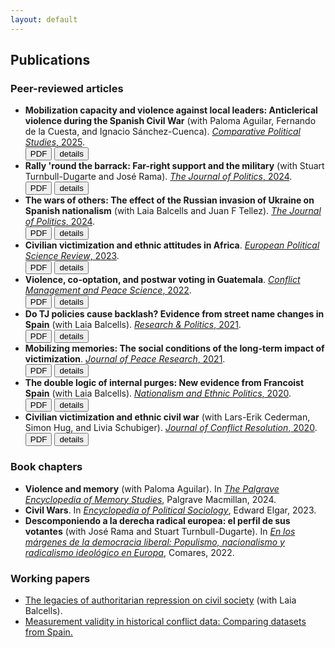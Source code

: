 ```yaml
---
layout: default
---
```


## Publications

### Peer-reviewed articles

* **Mobilization capacity and violence against local leaders: Anticlerical violence during the Spanish Civil War** (with Paloma Aguilar, Fernando de la Cuesta, and Ignacio Sánchez-Cuenca). [*Comparative Political Studies*, 2025](https://doi.org/10.1177/00104140241269894). <br/><a href="https://nbviewer.org/github/franvillamil/franvillamil.github.io/blob/master/files/pubs/2025_Aguilar_etal_preprint.pdf" target="_blank"><button type="button button1">PDF</button></a> <a href="./pubs/2025_aguilar_et_al.html"><button type="button button1">details</button></a>
* **Rally 'round the barrack: Far-right support and the military** (with Stuart Turnbull-Dugarte and José Rama). [*The Journal of Politics*, 2024](https://doi.org/10.1086/727598). <br/><a href="https://nbviewer.org/github/franvillamil/franvillamil.github.io/blob/master/files/pubs/2023_Villamil_TurnbullDugarte_Rama_preprint.pdf" target="_blank"><button type="button button1">PDF</button></a> <a href="./pubs/2024_villamil_turnbulldugarte_rama.html"><button type="button button1">details</button></a>
* **The wars of others: The effect of the Russian invasion of Ukraine on Spanish nationalism** (with Laia Balcells and Juan F Tellez). [*The Journal of Politics*, 2024](https://doi.org/10.1086/726939). <br/><a href="https://nbviewer.org/github/franvillamil/franvillamil.github.io/blob/master/files/pubs/2023_Balcells_Tellez_Villamil_preprint.pdf" target="_blank"><button type="button button1">PDF</button></a> <a href="./pubs/2024_balcells_tellez_villamil.html"><button type="button button1">details</button></a>
* **Civilian victimization and ethnic attitudes in Africa**. [*European Political Science Review*, 2023](https://doi.org/10.1017/S1755773923000097). <br/><a href="https://www.cambridge.org/core/services/aop-cambridge-core/content/view/973528557583A9CB9A401109A6F15C20/S1755773923000097a.pdf/civilian-victimization-and-ethnic-attitudes-in-africa.pdf" target="_blank"><button type="button button1">PDF</button></a> <a href="./pubs/2023_villamil.html"><button type="button button1">details</button></a>
* **Violence, co-optation, and postwar voting in Guatemala**. [*Conflict Management and Peace Science*, 2022](https://doi.org/10.1177/07388942211066539). <br/><a href="https://nbviewer.org/github/franvillamil/legacies_guatemala/blob/master/writing/preprint.pdf" target="_blank"><button type="button button1">PDF</button></a> <a href="./pubs/2022_villamil.html"><button type="button button1">details</button></a>
* **Do TJ policies cause backlash? Evidence from street name changes in Spain** (with Laia Balcells). [*Research & Politics*, 2021](https://doi.org/10.1177/20531680211058550). <br/><a href="https://journals.sagepub.com/doi/pdf/10.1177/20531680211058550" target="_blank"><button type="button button1">PDF</button></a> <a href="./pubs/2021_villamil_balcells.html"><button type="button button1">details</button></a>
* **Mobilizing memories: The social conditions of the long-term impact of victimization**. [*Journal of Peace Research*, 2021](https://doi.org/10.1177/0022343320912816). <br/><a href="https://nbviewer.org/github/franvillamil/franvillamil.github.io/blob/master/files/pubs/2021_Villamil_preprint.pdf" target="_blank"><button type="button button1">PDF</button></a> <a href="./pubs/2021_villamil.html"><button type="button button1">details</button></a>
* **The double logic of internal purges: New evidence from Francoist Spain** (with Laia Balcells). [*Nationalism and Ethnic Politics*, 2020](https://doi.org/10.1080/13537113.2020.1795451). <br/><a href="https://nbviewer.org/github/franvillamil/franvillamil.github.io/blob/master/files/pubs/2020_Balcells_Villamil_preprint.pdf" target="_blank"><button type="button button1">PDF</button></a> <a href="./pubs/2020_balcells_villamil.html"><button type="button button1">details</button></a>
* **Civilian victimization and ethnic civil war** (with Lars-Erik Cederman, Simon Hug, and Livia Schubiger). [*Journal of Conflict Resolution*, 2020](https://doi.org/10.1177/0022002719898873). <br/><a href="https://nbviewer.org/github/franvillamil/franvillamil.github.io/blob/master/files/pubs/2020_Cederman_etal_preprint.pdf" target="_blank"><button type="button button1">PDF</button></a> <a href="./pubs/2020_cederman_et_al.html"><button type="button button1">details</button></a>

### Book chapters

* **Violence and memory** (with Paloma Aguilar). In [*The Palgrave Encyclopedia of Memory Studies*](https://doi.org/10.1007/978-3-030-93789-8_49-1), Palgrave Macmillan, 2024.
* **Civil Wars**. In [*Encyclopedia of Political Sociology*](https://doi.org/10.4337/9781803921235.00020), Edward Elgar, 2023.
* **Descomponiendo a la derecha radical europea: el perfil de sus votantes** (with José Rama and Stuart Turnbull-Dugarte). In [*En los márgenes de la democracia liberal: Populismo, nacionalismo y radicalismo ideológico en Europa*](https://www.comares.com/libro/en-los-margenes-de-la-democracia-liberal_143816/), Comares, 2022.

### Working papers

* [The legacies of authoritarian repression on civil society](https://doi.org/10.35188/UNU-WIDER/2023/309-3) (with Laia Balcells).
* [Measurement validity in historical conflict data: Comparing datasets from Spain.](https://osf.io/c6wgk/)